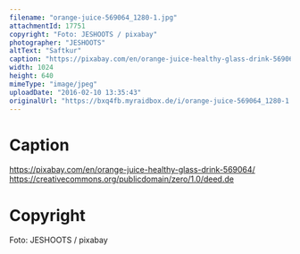 ```yaml
---
filename: "orange-juice-569064_1280-1.jpg"
attachmentId: 17751
copyright: "Foto: JESHOOTS / pixabay"
photographer: "JESHOOTS"
altText: "Saftkur"
caption: "https://pixabay.com/en/orange-juice-healthy-glass-drink-569064/\nhttps://creativecommons.org/publicdomain/zero/1.0/deed.de"
width: 1024
height: 640
mimeType: "image/jpeg"
uploadDate: "2016-02-10 13:35:43"
originalUrl: "https://bxq4fb.myraidbox.de/i/orange-juice-569064_1280-1.jpg"
---
```


# Caption

https://pixabay.com/en/orange-juice-healthy-glass-drink-569064/
https://creativecommons.org/publicdomain/zero/1.0/deed.de

# Copyright

Foto: JESHOOTS / pixabay
